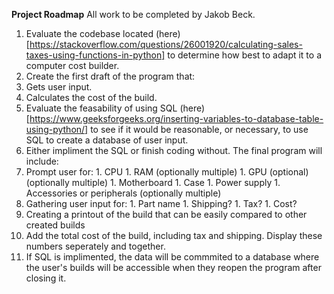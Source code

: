 **Project Roadmap**
All work to be completed by Jakob Beck.

1. Evaluate the codebase located (here)[https://stackoverflow.com/questions/26001920/calculating-sales-taxes-using-functions-in-python] to determine how best to adapt it to a computer cost builder.
2. Create the first draft of the program that:
  1. Gets user input.
  1. Calculates the cost of the build.
1. Evaluate the feasability of using SQL (here)[https://www.geeksforgeeks.org/inserting-variables-to-database-table-using-python/] to see if it would be reasonable, or necessary, to use SQL to create a database of user input.
1. Either impliment the SQL or finish coding without. The final program will include:
  1. Prompt user for:
    1. CPU
    1. RAM (optionally multiple)
    1. GPU (optional) (optionally multiple)
    1. Motherboard
    1. Case
    1. Power supply
    1. Accessories or peripherals (optionally multiple)
  1. Gathering user input for:
    1. Part name
    1. Shipping?
    1. Tax?
    1. Cost?
   1. Creating a printout of the build that can be easily compared to other created builds
   1. Add the total cost of the build, including tax and shipping. Display these numbers seperately and together.
   1. If SQL is implimented, the data will be commmited to a database where the user's builds will be accessible when they reopen the program after closing it.
  
